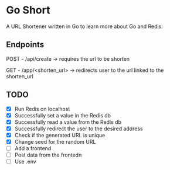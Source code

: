 # Go Short
A URL Shortener written in Go to learn more about Go and Redis.


## Endpoints
POST - /api/create -> requires the url to be shorten

GET - /app/<shorten_url> -> redirects user to the url linked to the shorten_url


## TODO
* [x] Run Redis on localhost
* [x] Successfully set a value in the Redis db
* [x] Successfully read a value from the Redis db
* [x] Successfully redirect the user to the desired address 
* [x] Check if the generated URL is unique
* [x] Change seed for the random URL
* [ ] Add a frontend
* [ ] Post data from the frontedn
* [ ] Use .env
